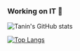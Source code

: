 ### Working on IT 💪


![Tanin's GitHub stats](https://github-readme-stats.vercel.app/api?username=TaninDean&show_icons=true&theme=radical)

[![Top Langs](https://github-readme-stats.vercel.app/api/top-langs/?username=TaninDean&layout=compact)](https://github.com/TaninDean/github-readme-stats)
